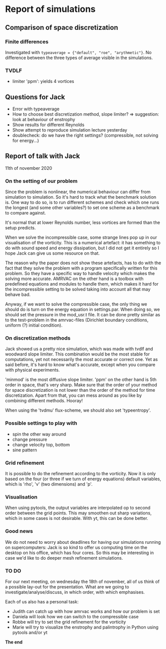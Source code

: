 # Report of simulations

## Comparison of space discretization

### Finite differences

Investigated with `typeaverage = {"default", "roe", "arythmetic"}`. No difference between the three types of average visible in the simulations.


### TVDLF

+ limiter 'ppm': yields 4 vortices

## Questions for Jack

* Error with typeaverage
* How to choose best discretization method, slope limiter?
  => suggestion: look at behaviour of enstrophy
* Show results for different Reynolds 
* Show attempt to reproduce simulation lecture yesterday
* doublecheck: do we have the right settings? (compressible, not solving for energy...) 

## Report of talk with Jack

11th of november 2020

### On the setting of our problem

Since the problem is nonlinear, the numerical behaviour can differ from simulation to simulation.
So it's hard to track what the benchmark solution is. One way to do so, is to run different schemes
and check which one runs the longest (and some other variables?) to set one scheme as a benchmark to
compare against. 

It's normal that at lower Reynolds number, less vortices are formed than the setup predicts. 

When we solve the incompressible case, some strange lines pop up in our visualisation of the vorticity.
This is a numerical artefact: it has something to do with sound speed and energy dissipation, but I did
not get it entirely so I hope Jack can give us some resource on that. 

The reason why the paper does not show these artefacts, has to do with the fact that they solve the problem
with a program specifically written for this problem. So they have a specific way to handle velocity which
makes the solving more accurate. AMRVAC on the other hand is a toolbox with predefined equations and 
modules to handle them, which makes it hard for the incompressible setting to be solved taking into
account all that may behave bad.

Anyway, if we want to solve the compressible case, the only thing we should do is turn on the energy equation
in settings.par. When doing so, we should set the pressure in the mod_usr.t file. It can be done pretty
similar as to the test-problem in the amrvac-files (Dirichlet boundary conditions, uniform (?) initial 
condition).

### On discretization methods

Jack showed us a pretty nice simulation, which was made with tvdlf and woodward slope limiter. This
combination would be the most stable for computations, yet not necessarily the most accurate or correct
one. Yet as said before, it's hard to know what's accurate, except when you compare with physical experiments.

'minmod' is the most diffusive slope limiter. 'ppm' on the other hand is 5th order in space, that's very 
sharp. Make sure that the order of your method for space discretization is not lower than the order of 
the method for time discretization. Apart from that, you can mess around as you like by combining different
methods. Hooray!

When using the 'tvdmu' flux-scheme, we should also set 'typeentropy'.

### Possible settings to play with

* spin the other way around
* change pressure
* change velocity top, bottom
* sine pattern

### Grid refinement

It is possible to do the refinement according to the vorticity. Now it is only based on the four (or
three if we turn of energy equations) default variables, which is 'rho', 'v' (two dimensions) and 'p'.

### Visualisation

When using pytools, the output variables are interpolated op to second order between the grid points.
This may smoothen out sharp variations, which in some cases is not desirable. With yt, this can be 
done better.

### Good news

We do not need to worry about deadlines for having our simulations running on supercomputers: Jack is
so kind to offer us computing time on the desktop on his office, which has four cores. So this may 
be interesting in case we'd like to do deeper mesh refinement simulations.

### TO DO

For our next meeting, on wednesday the 18th of november, all of us think of a possible lay-out for the 
presentation. What are we going to investigate/analyse/discuss, in which order, with which emphasises.

Each of us also has a personal task: 

* Judith can catch up with how amrvac works and how our problem is set
* Daniela will look how we can switch to the compressible case
* Robbe will try to set the grid refinement for the vorticity
* Marie will try to visualize the enstrophy and palintrophy in Python using pytools and/or yt

**The end**
